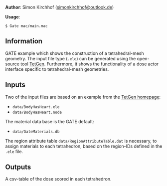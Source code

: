 
**Author**: Simon Kirchhof (simonkirchhof@outlook.de)

**Usage**: 
```
$ Gate mac/main.mac
```


## Information

GATE example which shows the construction of a tetrahedral-mesh geometry. The input file type (`.ele`) can be generated using the open-source tool [TetGen](www.tetgen.org). Furthermore, it shows the functionality of a dose actor interface specific to tetrahedral-mesh geometries.


## Inputs

Two of the input files are based on an example from the [TetGen homepage](http://wias-berlin.de/software/tetgen/1.5/fformats.examples.html):
* `data/BodyHasHeart.ele`
* `data/BodyHasHeart.node`

The material data base is the GATE default:
* `data/GateMaterials.db`

The region attribute table `data/RegionAttributeTable.dat` is necessary, to assign materials to each tetrahedron, based on the region-IDs defined in the `.ele` file. 


## Outputs

A csv-table of the dose scored in each tetrahedron.
